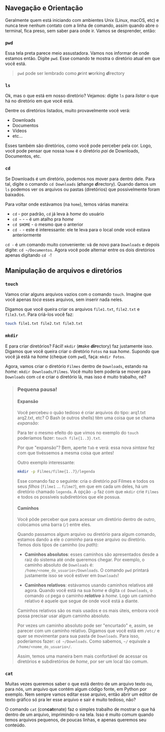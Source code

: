 ## Navegação e Orientação

Geralmente quem está iniciando com ambientes Unix (Linux, macOS, etc) e nunca teve
nenhum contato com a linha de comando, assim quando abre o terminal, fica preso, sem
saber para onde ir. Vamos se desprender, então:

### `pwd`

Essa tela preta parece meio assustadora. Vamos nos informar de onde estamos então.
Digite `pwd`. Esse comando te mostra o diretório atual em que você está.

> `pwd` pode ser lembrado como ***p***rint ***w***orking ***d***irectory

### `ls`

Ok, mas o que está em nosso diretório? Vejamos: digite `ls` para *listar*
o que há no diretório em que você está.

Dentre os diretórios listados, muito provavelmente você verá:

- Downloads
- Documentos
- Vídeos
- etc...

Esses também são diretórios, como você pode perceber pela cor. Logo, você pode
pensar que nossa `home` é o diretório *pai* de Downloads, Documentos, etc.

### `cd`

Se Downloads é um diretório, podemos nos mover para dentro dele. Para tal,
digite o comando `cd Downloads` (***c***hange ***d***irectory). Quando damos um
`ls` podemos ver os arquivos ou pastas (diretórios) que possivelmente foram
baixados.

Para voltar onde estávamos (na `home`), temos várias maneira:

- `cd` - por padrão, `cd` já leva à *home* do usuário
- `cd ~` - `~` é um atalho pra *home*
- `cd $HOME` - o mesmo que o anterior
- `cd -` - este é interessante: ele te leva para o local onde você estava
anteriormente

`cd -` é um comando muito conveniente: vá de novo para `Downloads` e depois
digite: `cd ~/Documentos`. Agora você pode alternar entre os dois diretórios
apenas digitando `cd -`!

## Manipulação de arquivos e diretórios

### `touch`

Vamos criar alguns arquivos vazios com o comando `touch`. Imagine que você
apenas *toca* esses arquivos, sem inserir nada neles.

Digamos que você queira criar os arquivos `file1.txt`, `file2.txt` e
`file3.txt`. Para criá-los você faz:

```bash
touch file1.txt file2.txt file3.txt
```

### `mkdir`

E para criar diretórios? Fácil! `mkdir` (***m***ake ***dir***ectory) faz
justamente isso. Digamos que você queira criar o diretório `Fotos` na sua
*home*. Supondo que você já está na *home* (cheque com `pwd`), faça: `mkdir
Fotos`.

Agora, vamos criar o diretório `Filmes` dentro de `Downloads`, estando na
*home*: `mkdir Downloads/Filmes`. Você muito bem poderia se mover para
`Downloads` com `cd` e criar o diretório lá, mas isso é muito trabalho, né?


> ### Pequena pausa!
> 
> #### Expansão
> 
> Você percebeu o quão tedioso é criar arquivos do tipo:
> arq1.txt arq2.txt, etc? O Bash (e outros shells) têm uma coisa que
> se chama *expansão*:
> 
> Para ter o mesmo efeito do que vimos no exemplo do `touch` poderíamos
> fazer: `touch file{1..3}.txt`.
> 
> Por que "expansão"? Bem, aperte `Tab` e verá: essa nova *sintaxe* fez com que
> tivéssemos a mesma coisa que antes!
> 
> Outro exemplo interessante:
> ```bash
> mkdir -p Filmes/filme{1..7}/legenda
> ```
> Esse comando faz o seguinte: cria o diretório *pai* Filmes e todos os seus
> *filhos* (`filme1` ... `filme7`), em que em cada um deles, há um diretório
> chamado `legenda`. A opção `-p` faz com que `mkdir` crie `Filmes` e todos os
> possíveis subdiretórios que ele possua.
> 
> #### Caminhos
> 
> Você pôde perceber que para acessar um diretório dentro de outro, colocamos
> uma barra (`/`) entre eles.
> 
> Quando passamos algum arquivo ou diretório para algum comando, estamos dando
> a ele o *caminho* para esse arquivo ou diretório. Temos dois tipos de caminho
> (ou *path*):
> 
> - **Caminhos absolutos**: esses caminhos são apresentados desde a raiz do
>   sistema até onde queremos chegar. Por exemplo, o caminho absoluto de
>   `Downloads` é: `/home/<nome_do_usuario>/Downloads`. O comando `pwd`
>   printará justamente isso se você estiver em `Downloads`!
> 
> - **Caminhos relativos**: estávamos usando caminhos relativos até agora.
>   Quando você está na sua *home* e digita `cd Downloads`, o comando `cd` pega
>   o caminho ***relativo*** à *home*. Logo um caminho relativo é aquele que
>   segue de onde você está a diante.
> 
> Caminhos relativos são os mais usados e os mais úteis, embora você possa
> precisar usar algum caminho absoluto.
> 
> Por vezes um caminho absoluto pode ser "encurtado" e, assim, se parecer com
> um caminho relativo. Digamos que você está em `/etc/` e quer se movimentar
> para sua pasta de `Downloads`. Para isso, poderíamos fazer: `cd ~/Downloads`.
> Como sabemos, `~/` equivale a `/home/<nome_do_usuario>/`.
> 
> Assim, temos uma maneira bem mais confortável de acessar os diretórios e
> subdiretórios de *home*, por ser um local tão comum.

### `cat`

Muitas vezes queremos saber o que está dentro de um arquivo texto ou, para nós,
um arquivo que contém algum código fonte, em Python por exemplo. Nem sempre
vamos editar esse arquivo, então abrir um editor de texto gráfico só pra ler
esse arquivo e sair é muito tedioso, não?

O comando `cat` (con**cat**enate) faz o simples trabalho de mostrar o que há
dentro de um arquivo, imprimindo-o na tela. Isso é muito comum quando temos
arquivos pequenos, de poucas linhas, e apenas queremos seu conteúdo. 
